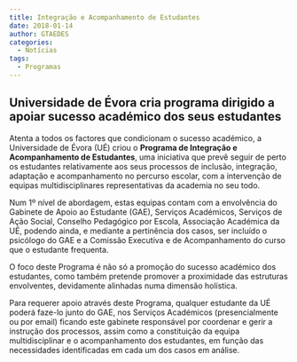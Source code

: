 ```yaml
---
title: Integração e Acompanhamento de Estudantes
date: 2018-01-14
author: GTAEDES
categories:
  - Notícias
tags:
  - Programas
---
```

## Universidade de Évora cria programa dirigido a apoiar sucesso académico dos seus estudantes

Atenta a todos os factores que condicionam o sucesso académico, a Universidade de Évora (UÉ) criou o **Programa de Integração e Acompanhamento de Estudantes**, uma iniciativa que prevê seguir de perto os estudantes relativamente aos seus processos de inclusão, integração, adaptação e acompanhamento no percurso escolar, com a intervenção de equipas multidisciplinares representativas da academia no seu todo.

Num 1º nível de abordagem, estas equipas contam com a envolvência do Gabinete de Apoio ao Estudante (GAE), Serviços Académicos, Serviços de Ação Social, Conselho Pedagógico por Escola, Associação Académica da UÉ, podendo ainda, e mediante a pertinência dos casos, ser incluído o psicólogo do GAE e a Comissão Executiva e de Acompanhamento do curso que o estudante frequenta.

O foco deste Programa é não só a promoção do sucesso académico dos estudantes, como também pretende promover a proximidade das estruturas envolventes, devidamente alinhadas numa dimensão holística.

Para requerer apoio através deste Programa, qualquer estudante da UÉ poderá faze-lo junto do GAE, nos Serviços Académicos (presencialmente ou por email) ficando este gabinete responsável por coordenar e gerir a instrução dos processos, assim como a constituição da equipa multidisciplinar e o acompanhamento dos estudantes, em função das necessidades identificadas em cada um dos casos em análise.